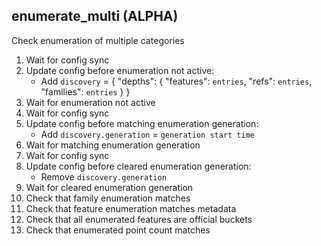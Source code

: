 
## enumerate_multi (ALPHA)

Check enumeration of multiple categories

1. Wait for config sync
1. Update config before enumeration not active:
    * Add `discovery` = { "depths": { "features": `entries`, "refs": `entries`, "families": `entries` } }
1. Wait for enumeration not active
1. Wait for config sync
1. Update config before matching enumeration generation:
    * Add `discovery.generation` = `generation start time`
1. Wait for matching enumeration generation
1. Wait for config sync
1. Update config before cleared enumeration generation:
    * Remove `discovery.generation`
1. Wait for cleared enumeration generation
1. Check that family enumeration matches
1. Check that feature enumeration matches metadata
1. Check that all enumerated features are official buckets
1. Check that enumerated point count matches

